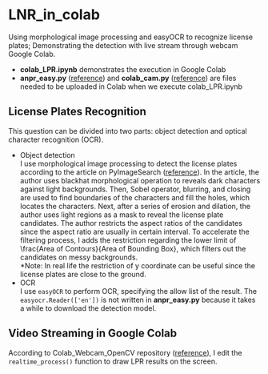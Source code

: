 # LNR_in_colab
Using morphological image processing and easyOCR to recognize license plates; Demonstrating the detection with live stream through webcam Google Colab.
* **colab_LPR.ipynb** demonstrates the execution in Google Colab
* **anpr_easy.py** ([reference](https://pyimagesearch.com/2020/09/21/opencv-automatic-license-number-plate-recognition-anpr-with-python/)) and **colab_cam.py** ([reference](https://github.com/OmniXRI/Colab_Webcam_OpenCV)) are files needed to be uploaded in Colab when we execute colab_LPR.ipynb

## License Plates Recognition
This question can be divided into two parts: object detection and optical character recognition (OCR). 
* Object detection<br>
I use morphological image processing to detect the license plates according to the article on PyImageSearch ([reference](https://pyimagesearch.com/2020/09/21/opencv-automatic-license-number-plate-recognition-anpr-with-python/)). In the article, the author uses blackhat morphological operation to reveals dark characters against light backgrounds. Then, Sobel operator, blurring, and closing are used to find boundaries of the characters and fill the holes, which locates the characters. Next, after a series of erosion and dilation, the author uses light regions as a mask to reveal the license plate candidates. The author restricts the aspect ratios of the candidates since the aspect ratio are usually in certain interval. To accelerate the filtering process, I adds the restriction regarding the lower limit of \frac{Area of Contours}{Area of Bounding Box}, which filters out the candidates on messy backgrounds.<br>
*Note: In real life the restriction of y coordinate can be useful since the license plates are close to the ground.
* OCR<br>
I use `easyOCR` to perform OCR, specifying the allow list of the result. The `easyocr.Reader(['en'])` is not written in **anpr_easy.py** because it takes a while to download the detection model.

## Video Streaming in Google Colab
According to Colab_Webcam_OpenCV repository ([reference](https://github.com/OmniXRI/Colab_Webcam_OpenCV)), I edit the `realtime_process()` function to draw LPR results on the screen.
